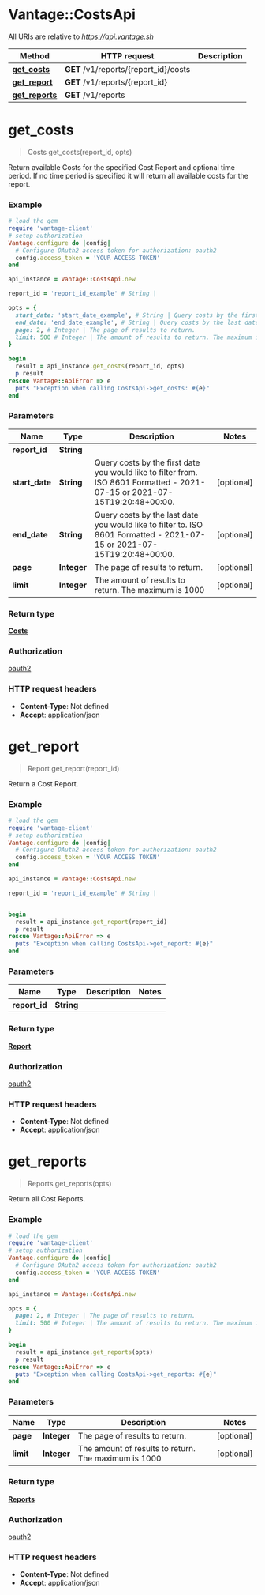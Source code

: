 # Vantage::CostsApi

All URIs are relative to *https://api.vantage.sh*

Method | HTTP request | Description
------------- | ------------- | -------------
[**get_costs**](CostsApi.md#get_costs) | **GET** /v1/reports/{report_id}/costs | 
[**get_report**](CostsApi.md#get_report) | **GET** /v1/reports/{report_id} | 
[**get_reports**](CostsApi.md#get_reports) | **GET** /v1/reports | 


# **get_costs**
> Costs get_costs(report_id, opts)



Return available Costs for the specified Cost Report and optional time period. If no time period is specified it will return all available costs for the report.

### Example
```ruby
# load the gem
require 'vantage-client'
# setup authorization
Vantage.configure do |config|
  # Configure OAuth2 access token for authorization: oauth2
  config.access_token = 'YOUR ACCESS TOKEN'
end

api_instance = Vantage::CostsApi.new

report_id = 'report_id_example' # String | 

opts = { 
  start_date: 'start_date_example', # String | Query costs by the first date you would like to filter from. ISO 8601 Formatted - 2021-07-15 or 2021-07-15T19:20:48+00:00.
  end_date: 'end_date_example', # String | Query costs by the last date you would like to filter to. ISO 8601 Formatted - 2021-07-15 or 2021-07-15T19:20:48+00:00.
  page: 2, # Integer | The page of results to return.
  limit: 500 # Integer | The amount of results to return. The maximum is 1000
}

begin
  result = api_instance.get_costs(report_id, opts)
  p result
rescue Vantage::ApiError => e
  puts "Exception when calling CostsApi->get_costs: #{e}"
end
```

### Parameters

Name | Type | Description  | Notes
------------- | ------------- | ------------- | -------------
 **report_id** | **String**|  | 
 **start_date** | **String**| Query costs by the first date you would like to filter from. ISO 8601 Formatted - 2021-07-15 or 2021-07-15T19:20:48+00:00. | [optional] 
 **end_date** | **String**| Query costs by the last date you would like to filter to. ISO 8601 Formatted - 2021-07-15 or 2021-07-15T19:20:48+00:00. | [optional] 
 **page** | **Integer**| The page of results to return. | [optional] 
 **limit** | **Integer**| The amount of results to return. The maximum is 1000 | [optional] 

### Return type

[**Costs**](Costs.md)

### Authorization

[oauth2](../README.md#oauth2)

### HTTP request headers

 - **Content-Type**: Not defined
 - **Accept**: application/json



# **get_report**
> Report get_report(report_id)



Return a Cost Report.

### Example
```ruby
# load the gem
require 'vantage-client'
# setup authorization
Vantage.configure do |config|
  # Configure OAuth2 access token for authorization: oauth2
  config.access_token = 'YOUR ACCESS TOKEN'
end

api_instance = Vantage::CostsApi.new

report_id = 'report_id_example' # String | 


begin
  result = api_instance.get_report(report_id)
  p result
rescue Vantage::ApiError => e
  puts "Exception when calling CostsApi->get_report: #{e}"
end
```

### Parameters

Name | Type | Description  | Notes
------------- | ------------- | ------------- | -------------
 **report_id** | **String**|  | 

### Return type

[**Report**](Report.md)

### Authorization

[oauth2](../README.md#oauth2)

### HTTP request headers

 - **Content-Type**: Not defined
 - **Accept**: application/json



# **get_reports**
> Reports get_reports(opts)



Return all Cost Reports.

### Example
```ruby
# load the gem
require 'vantage-client'
# setup authorization
Vantage.configure do |config|
  # Configure OAuth2 access token for authorization: oauth2
  config.access_token = 'YOUR ACCESS TOKEN'
end

api_instance = Vantage::CostsApi.new

opts = { 
  page: 2, # Integer | The page of results to return.
  limit: 500 # Integer | The amount of results to return. The maximum is 1000
}

begin
  result = api_instance.get_reports(opts)
  p result
rescue Vantage::ApiError => e
  puts "Exception when calling CostsApi->get_reports: #{e}"
end
```

### Parameters

Name | Type | Description  | Notes
------------- | ------------- | ------------- | -------------
 **page** | **Integer**| The page of results to return. | [optional] 
 **limit** | **Integer**| The amount of results to return. The maximum is 1000 | [optional] 

### Return type

[**Reports**](Reports.md)

### Authorization

[oauth2](../README.md#oauth2)

### HTTP request headers

 - **Content-Type**: Not defined
 - **Accept**: application/json




